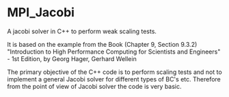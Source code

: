 # MPI_Jacobi
A jacobi solver in C++ to perform weak scaling tests.

It is based on the example from the Book (Chapter 9, Section 9.3.2)
"Introduction to High Performance Computing for Scientists and Engineers" - 1st Edition, by Georg Hager, Gerhard Wellein

The primary objective of the C++ code is to perform scaling tests and not to implement a general Jacobi solver for different types of BC's etc. Therefore from the point of view of Jacobi solver the code is very basic.
